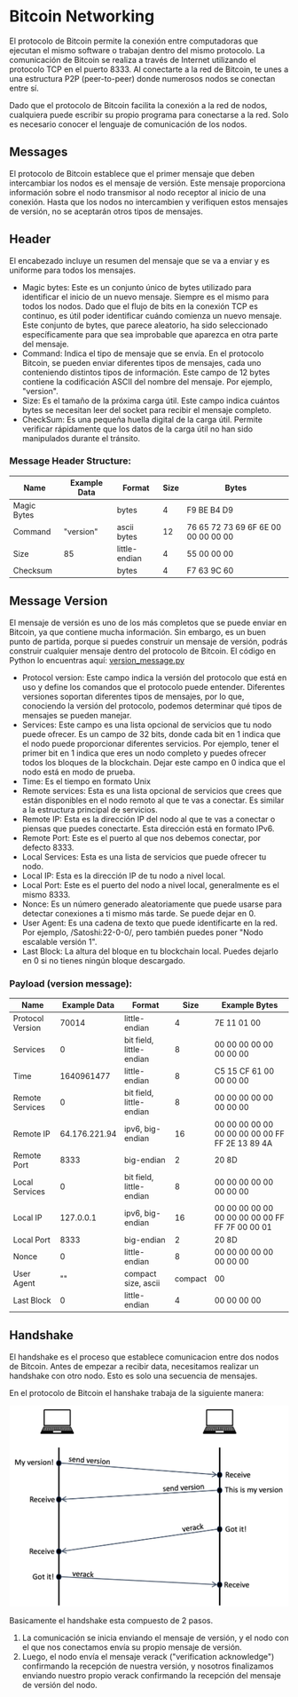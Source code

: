# Bitcoin Networking

El protocolo de Bitcoin permite la conexión entre computadoras que ejecutan el mismo software o trabajan dentro del mismo protocolo. La comunicación de Bitcoin se realiza a través de Internet utilizando el protocolo TCP en el puerto 8333. Al conectarte a la red de Bitcoin, te unes a una estructura P2P (peer-to-peer) donde numerosos nodos se conectan entre sí.

Dado que el protocolo de Bitcoin facilita la conexión a la red de nodos, cualquiera puede escribir su propio programa para conectarse a la red. Solo es necesario conocer el lenguaje de comunicación de los nodos.


## Messages

El protocolo de Bitcoin establece que el primer mensaje que deben intercambiar los nodos es el mensaje de versión. Este mensaje proporciona información sobre el nodo transmisor al nodo receptor al inicio de una conexión. Hasta que los nodos no intercambien y verifiquen estos mensajes de versión, no se aceptarán otros tipos de mensajes.


## Header 

El encabezado incluye un resumen del mensaje que se va a enviar y es uniforme para todos los mensajes.

- Magic bytes: Este es un conjunto único de bytes utilizado para identificar el inicio de un nuevo mensaje. Siempre es el mismo para todos los nodos. Dado que el flujo de bits en la conexión TCP es continuo, es útil poder identificar cuándo comienza un nuevo mensaje. Este conjunto de bytes, que parece aleatorio, ha sido seleccionado específicamente para que sea improbable que aparezca en otra parte del mensaje.
- Command: Indica el tipo de mensaje que se envía. En el protocolo Bitcoin, se pueden enviar diferentes tipos de mensajes, cada uno conteniendo distintos tipos de información. Este campo de 12 bytes contiene la codificación ASCII del nombre del mensaje. Por ejemplo, "version".
- Size: Es el tamaño de la próxima carga útil. Este campo indica cuántos bytes se necesitan leer del socket para recibir el mensaje completo.
- CheckSum: Es una pequeña huella digital de la carga útil. Permite verificar rápidamente que los datos de la carga útil no han sido manipulados durante el tránsito.

### Message Header Structure:

| Name        | Example Data | Format        | Size | Bytes                               |
|-------------|--------------|---------------|------|-------------------------------------|
| Magic Bytes |              | bytes         | 4    | F9 BE B4 D9                         |
| Command     | "version"    | ascii bytes   | 12   | 76 65 72 73 69 6F 6E 00 00 00 00 00 |
| Size        | 85           | little-endian | 4    | 55 00 00 00                         |
| Checksum    |              | bytes         | 4    | F7 63 9C 60                         |


## Message Version

El mensaje de versión es uno de los más completos que se puede enviar en Bitcoin, ya que contiene mucha información. Sin embargo, es un buen punto de partida, porque si puedes construir un mensaje de versión, podrás construir cualquier mensaje dentro del protocolo de Bitcoin. El código en Python lo encuentras aquí: [version_message.py](https://github.com/jdom1824/Bitcoin-File-System/blob/main/version_message.py)


- Protocol version: Este campo indica la versión del protocolo que está en uso y define los comandos que el protocolo puede entender. Diferentes versiones soportan diferentes tipos de mensajes, por lo que, conociendo la versión del protocolo, podemos determinar qué tipos de mensajes se pueden manejar.
- Services: Este campo es una lista opcional de servicios que tu nodo puede ofrecer. Es un campo de 32 bits, donde cada bit en 1 indica que el nodo puede proporcionar diferentes servicios. Por ejemplo, tener el primer bit en 1 indica que eres un nodo completo y puedes ofrecer todos los bloques de la blockchain. Dejar este campo en 0 indica que el nodo está en modo de prueba.
- Time: Es el tiempo en formato Unix
- Remote services: Esta es una lista opcional de servicios que crees que están disponibles en el nodo remoto al que te vas a conectar. Es similar a la estructura principal de servicios.
- Remote IP: Esta es la dirección IP del nodo al que te vas a conectar o piensas que puedes conectarte. Esta dirección está en formato IPv6.
- Remote Port: Este es el puerto al que nos debemos conectar, por defecto 8333.
- Local Services: Esta es una lista de servicios que puede ofrecer tu nodo.
- Local IP: Esta es la dirección IP de tu nodo a nivel local.
- Local Port: Este es el puerto del nodo a nivel local, generalmente es el mismo 8333.
- Nonce: Es un número generado aleatoriamente que puede usarse para detectar conexiones a ti mismo más tarde. Se puede dejar en 0.
- User Agent: Es una cadena de texto que puede identificarte en la red. Por ejemplo, /Satoshi:22-0-0/, pero también puedes poner "Nodo escalable versión 1".
- Last Block: La altura del bloque en tu blockchain local. Puedes dejarlo en 0 si no tienes ningún bloque descargado.

### Payload (version message):

| Name               | Example Data | Format                   | Size   | Example Bytes                                  |
|--------------------|--------------|--------------------------|--------|------------------------------------------------|
| Protocol Version   | 70014        | little-endian            | 4      | 7E 11 01 00                                    |
| Services           | 0            | bit field, little-endian | 8      | 00 00 00 00 00 00 00 00                        |
| Time               | 1640961477   | little-endian            | 8      | C5 15 CF 61 00 00 00 00                        |
| Remote Services    | 0            | bit field, little-endian | 8      | 00 00 00 00 00 00 00 00                        |
| Remote IP          | 64.176.221.94| ipv6, big-endian         | 16     | 00 00 00 00 00 00 00 00 00 00 FF FF 2E 13 89 4A|
| Remote Port        | 8333         | big-endian               | 2      | 20 8D                                          |
| Local Services     | 0            | bit field, little-endian | 8      | 00 00 00 00 00 00 00 00                        |
| Local IP           | 127.0.0.1    | ipv6, big-endian         | 16     | 00 00 00 00 00 00 00 00 00 00 FF FF 7F 00 00 01|
| Local Port         | 8333         | big-endian               | 2      | 20 8D                                          |
| Nonce              | 0            | little-endian            | 8      | 00 00 00 00 00 00 00 00                        |
| User Agent         | ""           | compact size, ascii      | compact| 00                                             |
| Last Block         | 0            | little-endian            | 4      | 00 00 00 00                                    |

## Handshake

El handshake es el proceso que establece comunicacion entre dos nodos de Bitcoin. Antes de empezar a recibir data, necesitamos realizar un handshake con otro nodo. Esto es solo una secuencia de mensajes. 

En el protocolo de Bitcoin el hanshake trabaja de la siguiente manera: 

![Handshake](https://github.com/jdom1824/Bitcoin-File-System/blob/main/images/Handshake.jpg)

Basicamente el handshake esta compuesto de 2 pasos. 

1. La comunicación se inicia enviando el mensaje de versión, y el nodo con el que nos conectamos envía su propio mensaje de versión.
2. Luego, el nodo envía el mensaje verack ("verification acknowledge") confirmando la recepción de nuestra versión, y nosotros finalizamos enviando nuestro propio verack confirmando la recepción del mensaje de versión del nodo.










